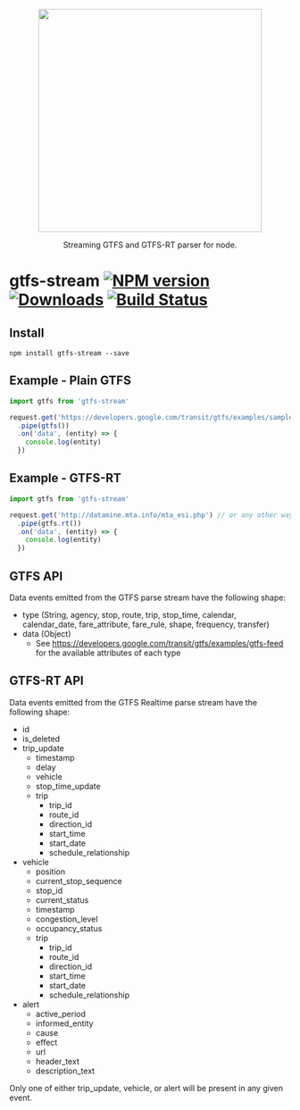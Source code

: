<p align='center'>
  <img src='https://user-images.githubusercontent.com/425716/44536990-ad3f9f80-a6cb-11e8-9a1d-eeb7f92bbdae.png' width='400'/>
  <p align='center'>Streaming GTFS and GTFS-RT parser for node.</p>
</p>

# gtfs-stream [![NPM version][npm-image]][npm-url] [![Downloads][downloads-image]][npm-url] [![Build Status][travis-image]][travis-url]


## Install

```
npm install gtfs-stream --save
```

## Example - Plain GTFS

```js
import gtfs from 'gtfs-stream'

request.get('https://developers.google.com/transit/gtfs/examples/sample-feed.zip') // or any other way of getting the data stream
  .pipe(gtfs())
  .on('data', (entity) => {
    console.log(entity)
  })
```

## Example - GTFS-RT

```js
import gtfs from 'gtfs-stream'

request.get('http://datamine.mta.info/mta_esi.php') // or any other way of getting the data stream
  .pipe(gtfs.rt())
  .on('data', (entity) => {
    console.log(entity)
  })
```


## GTFS API

Data events emitted from the GTFS parse stream have the following shape:

- type (String, agency, stop, route, trip, stop_time, calendar, calendar_date, fare_attribute, fare_rule, shape, frequency, transfer)
- data (Object)
  - See https://developers.google.com/transit/gtfs/examples/gtfs-feed for the available attributes of each type

## GTFS-RT API

Data events emitted from the GTFS Realtime parse stream have the following shape:

- id
- is_deleted
- trip_update
  - timestamp
  - delay
  - vehicle
  - stop_time_update
  - trip
    - trip_id
    - route_id
    - direction_id
    - start_time
    - start_date
    - schedule_relationship
- vehicle
  - position
  - current_stop_sequence
  - stop_id
  - current_status
  - timestamp
  - congestion_level
  - occupancy_status
  - trip
    - trip_id
    - route_id
    - direction_id
    - start_time
    - start_date
    - schedule_relationship
- alert
  - active_period
  - informed_entity
  - cause
  - effect
  - url
  - header_text
  - description_text

Only one of either trip_update, vehicle, or alert will be present in any given event.

[downloads-image]: http://img.shields.io/npm/dm/gtfs-stream.svg
[npm-url]: https://npmjs.org/package/gtfs-stream
[npm-image]: http://img.shields.io/npm/v/gtfs-stream.svg

[travis-url]: https://travis-ci.org/contra/gtfs-stream
[travis-image]: https://travis-ci.org/contra/gtfs-stream.png?branch=master
